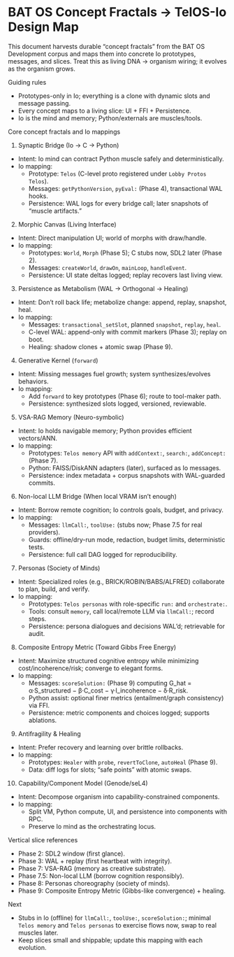# BAT OS Concept Fractals → TelOS-Io Design Map

This document harvests durable “concept fractals” from the BAT OS Development corpus and maps them into concrete Io prototypes, messages, and slices. Treat this as living DNA → organism wiring; it evolves as the organism grows.

Guiding rules
- Prototypes-only in Io; everything is a clone with dynamic slots and message passing.
- Every concept maps to a living slice: UI + FFI + Persistence.
- Io is the mind and memory; Python/externals are muscles/tools.

Core concept fractals and Io mappings

1) Synaptic Bridge (Io → C → Python)
- Intent: Io mind can contract Python muscle safely and deterministically.
- Io mapping:
  - Prototype: `Telos` (C-level proto registered under `Lobby Protos Telos`).
  - Messages: `getPythonVersion`, `pyEval:` (Phase 4), transactional WAL hooks.
  - Persistence: WAL logs for every bridge call; later snapshots of “muscle artifacts.”

2) Morphic Canvas (Living Interface)
- Intent: Direct manipulation UI; world of morphs with draw/handle.
- Io mapping:
  - Prototypes: `World`, `Morph` (Phase 5); C stubs now, SDL2 later (Phase 2).
  - Messages: `createWorld`, `drawOn`, `mainLoop`, `handleEvent`.
  - Persistence: UI state deltas logged; replay recovers last living view.

3) Persistence as Metabolism (WAL → Orthogonal → Healing)
- Intent: Don’t roll back life; metabolize change: append, replay, snapshot, heal.
- Io mapping:
  - Messages: `transactional_setSlot`, planned `snapshot`, `replay`, `heal`.
  - C-level WAL: append-only with commit markers (Phase 3); replay on boot.
  - Healing: shadow clones + atomic swap (Phase 9).

4) Generative Kernel (`forward`)
- Intent: Missing messages fuel growth; system synthesizes/evolves behaviors.
- Io mapping:
  - Add `forward` to key prototypes (Phase 6); route to tool-maker path.
  - Persistence: synthesized slots logged, versioned, reviewable.

5) VSA-RAG Memory (Neuro-symbolic)
- Intent: Io holds navigable memory; Python provides efficient vectors/ANN.
- Io mapping:
  - Prototypes: `Telos memory` API with `addContext:`, `search:`, `addConcept:` (Phase 7).
  - Python: FAISS/DiskANN adapters (later), surfaced as Io messages.
  - Persistence: index metadata + corpus snapshots with WAL-guarded commits.

6) Non-local LLM Bridge (When local VRAM isn’t enough)
- Intent: Borrow remote cognition; Io controls goals, budget, and privacy.
- Io mapping:
  - Messages: `llmCall:`, `toolUse:` (stubs now; Phase 7.5 for real providers).
  - Guards: offline/dry-run mode, redaction, budget limits, deterministic tests.
  - Persistence: full call DAG logged for reproducibility.

7) Personas (Society of Minds)
- Intent: Specialized roles (e.g., BRICK/ROBIN/BABS/ALFRED) collaborate to plan, build, and verify.
- Io mapping:
  - Prototypes: `Telos personas` with role-specific `run:` and `orchestrate:`.
  - Tools: consult `memory`, call local/remote LLM via `llmCall:`; record steps.
  - Persistence: persona dialogues and decisions WAL’d; retrievable for audit.

8) Composite Entropy Metric (Toward Gibbs Free Energy)
- Intent: Maximize structured cognitive entropy while minimizing cost/incoherence/risk; converge to elegant forms.
- Io mapping:
  - Messages: `scoreSolution:` (Phase 9) computing G_hat = α·S_structured − β·C_cost − γ·I_incoherence − δ·R_risk.
  - Python assist: optional finer metrics (entailment/graph consistency) via FFI.
  - Persistence: metric components and choices logged; supports ablations.

9) Antifragility & Healing
- Intent: Prefer recovery and learning over brittle rollbacks.
- Io mapping:
  - Prototypes: `Healer` with `probe`, `revertToClone`, `autoHeal` (Phase 9).
  - Data: diff logs for slots; “safe points” with atomic swaps.

10) Capability/Component Model (Genode/seL4)
- Intent: Decompose organism into capability-constrained components.
- Io mapping:
  - Split VM, Python compute, UI, and persistence into components with RPC.
  - Preserve Io mind as the orchestrating locus.

Vertical slice references
- Phase 2: SDL2 window (first glance).
- Phase 3: WAL + replay (first heartbeat with integrity).
- Phase 7: VSA-RAG (memory as creative substrate).
- Phase 7.5: Non-local LLM (borrow cognition responsibly).
- Phase 8: Personas choreography (society of minds).
- Phase 9: Composite Entropy Metric (Gibbs-like convergence) + healing.

Next
- Stubs in Io (offline) for `llmCall:`, `toolUse:`, `scoreSolution:`; minimal `Telos memory` and `Telos personas` to exercise flows now, swap to real muscles later.
- Keep slices small and shippable; update this mapping with each evolution.
